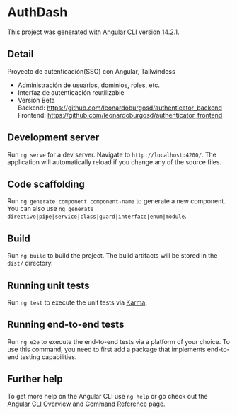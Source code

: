 # AuthDash

This project was generated with [Angular CLI](https://github.com/angular/angular-cli) version 14.2.1.

## Detail
Proyecto de autenticación(SSO) con Angular, Tailwindcss
* Administración de usuarios, dominios, roles, etc.  
* Interfaz de autenticación reutilizable  
* Versión Beta  
Backend: https://github.com/leonardoburgosd/authenticator_backend  
Frontend: https://github.com/leonardoburgosd/authenticator_frontend

## Development server

Run `ng serve` for a dev server. Navigate to `http://localhost:4200/`. The application will automatically reload if you change any of the source files.

## Code scaffolding

Run `ng generate component component-name` to generate a new component. You can also use `ng generate directive|pipe|service|class|guard|interface|enum|module`.

## Build

Run `ng build` to build the project. The build artifacts will be stored in the `dist/` directory.

## Running unit tests

Run `ng test` to execute the unit tests via [Karma](https://karma-runner.github.io).

## Running end-to-end tests

Run `ng e2e` to execute the end-to-end tests via a platform of your choice. To use this command, you need to first add a package that implements end-to-end testing capabilities.

## Further help

To get more help on the Angular CLI use `ng help` or go check out the [Angular CLI Overview and Command Reference](https://angular.io/cli) page.
